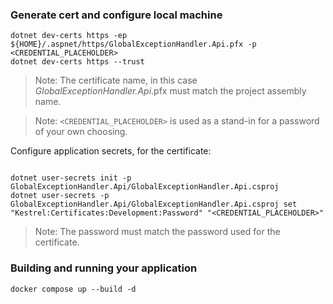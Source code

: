 ### Generate cert and configure local machine
```console
dotnet dev-certs https -ep ${HOME}/.aspnet/https/GlobalExceptionHandler.Api.pfx -p <CREDENTIAL_PLACEHOLDER>
dotnet dev-certs https --trust
```

> Note: The certificate name, in this case *GlobalExceptionHandler.Api*.pfx must match the project assembly name.

> Note: `<CREDENTIAL_PLACEHOLDER>` is used as a stand-in for a password of your own choosing.

Configure application secrets, for the certificate:

```console

dotnet user-secrets init -p GlobalExceptionHandler.Api/GlobalExceptionHandler.Api.csproj
dotnet user-secrets -p GlobalExceptionHandler.Api/GlobalExceptionHandler.Api.csproj set "Kestrel:Certificates:Development:Password" "<CREDENTIAL_PLACEHOLDER>"
```

> Note: The password must match the password used for the certificate.

### Building and running your application
```console
docker compose up --build -d
```